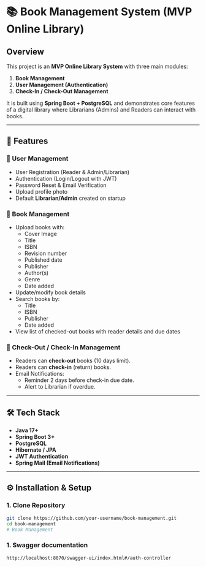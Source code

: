 # 📚 Book Management System (MVP Online Library)

## Overview
This project is an **MVP Online Library System** with three main modules:
1. **Book Management**
2. **User Management (Authentication)**
3. **Check-In / Check-Out Management**

It is built using **Spring Boot + PostgreSQL** and demonstrates core features of a digital library where Librarians (Admins) and Readers can interact with books.

---

## 🚀 Features

### 👤 User Management
- User Registration (Reader & Admin/Librarian)
- Authentication (Login/Logout with JWT)
- Password Reset & Email Verification
- Upload profile photo
- Default **Librarian/Admin** created on startup

### 📖 Book Management
- Upload books with:
    - Cover Image
    - Title
    - ISBN
    - Revision number
    - Published date
    - Publisher
    - Author(s)
    - Genre
    - Date added
- Update/modify book details
- Search books by:
    - Title
    - ISBN
    - Publisher
    - Date added
- View list of checked-out books with reader details and due dates

### 🔄 Check-Out / Check-In Management
- Readers can **check-out** books (10 days limit).
- Readers can **check-in** (return) books.
- Email Notifications:
    - Reminder 2 days before check-in due date.
    - Alert to Librarian if overdue.

---

## 🛠️ Tech Stack
- **Java 17+**
- **Spring Boot 3+**
- **PostgreSQL**
- **Hibernate / JPA**
- **JWT Authentication**
- **Spring Mail (Email Notifications)**

---

## ⚙️ Installation & Setup

### 1. Clone Repository
```bash
git clone https://github.com/your-username/book-management.git
cd book-management
# Book Management
```

### 1. Swagger documentation
```bash
http://localhost:8070/swagger-ui/index.html#/auth-controller
```